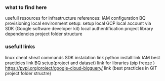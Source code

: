 ### what to find here 
usefull resources for infrastructure references:
  IAM configuration
  BQ provisioning
  local environment setup:
        setup local GCP local account via SDK (Google software developer kit)
        local authentification
        project library dependencies
  project folder structure
        
        

### usefull links 
linux cheat sheat commands
SDK instalation link
python install link
IAM best practicies link
BQ setup(project and dataset)
link for libraries (pip freeze ) https://pypi.org/project/google-cloud-bigquery/
link (best practicies in GIT project folder structre)

